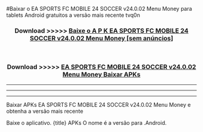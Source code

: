 #Baixar o EA SPORTS FC MOBILE 24 SOCCER v24.0.02 Menu Money   para tablets Android gratuitos a versão mais recente tvq0n


<div align="center">
<h3>Download >>>>> <a href="https://pt-web.web.app/?pt= EA SPORTS FC MOBILE 24 SOCCER v24.0.02 Menu Money ">Baixe o A P K EA SPORTS FC MOBILE 24 SOCCER v24.0.02 Menu Money  [sem anúncios]</a></h3><br>

<h3>Download >>>>> <a href="https://pt-web.web.app/?pt= EA SPORTS FC MOBILE 24 SOCCER v24.0.02 Menu Money ">EA SPORTS FC MOBILE 24 SOCCER v24.0.02 Menu Money  Baixar APKs</a></h3>
</div>

----------------------------------------------------------

----------------------------------------------------------

----------------------------------------------------------

Baixar APKs EA SPORTS FC MOBILE 24 SOCCER v24.0.02 Menu Money  e obtenha a versão mais recente

Baixe o aplicativo. {title} APKs O nome é a versão para .Android.


